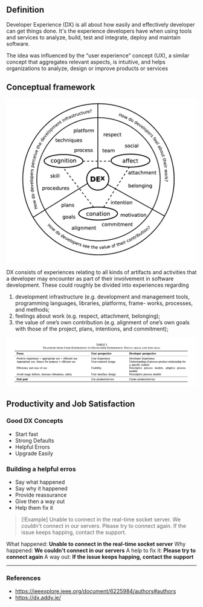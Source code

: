 ## Definition 

Developer Experience (DX) is all about how easily and effectively developer can get things done. It's the experience developers have when using tools and services to analyze, build, test and integrate, deploy and maintain software. 

The idea was influenced by the “user experience” concept (UX), a similar concept that aggregates relevant aspects, is intuitive, and helps organizations to analyze, design or improve products or services

## Conceptual framework

![Screenshot 2024-07-30 at 18.55.19.png](./assets/Screenshot%202024-07-30%20at%2018.55.19.png)

DX consists of experiences relating to all kinds of artifacts and activities that a developer may encounter as part of their involvement in software development. These could roughly be divided into experiences regarding 
1. development infrastructure (e.g. development and management tools, programming languages, libraries, platforms, frame- works, processes, and methods;
2. feelings about work (e.g. respect, attachment, belonging);
3. the value of one’s own contribution (e.g. alignment of one’s own goals with those of the project, plans, intentions, and commitment);

![Screenshot 2024-07-30 at 19.02.07.png](./assets/Screenshot%202024-07-30%20at%2019.02.07.png)

## Productivity and Job Satisfaction

### Good DX Concepts
- Start fast
- Strong Defaults
- Helpful Errors
- Upgrade Easily 

### Building a helpful erros

- Say what happened
- Say why it happened
- Provide reassurance
- Give then a way out
- Help them fix it

> [!Example]
> Unable to connect in the real-time socket server. We couldn't connect in our servers. Please try to connect again. If the issue keeps happing, contact the support.
> 

What happened: **Unable to connect in the real-time socket server**
Why happened: **We couldn't connect in our servers**
A help to fix it: **Please try to connect again**
A way out: **If the issue keeps happing, contact the support**



--- 
### References 

- https://ieeexplore.ieee.org/document/6225984/authors#authors
- https://dx.addy.ie/